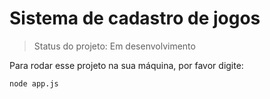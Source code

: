 # Sistema de cadastro de jogos
> Status do projeto: Em desenvolvimento 

Para rodar esse projeto na sua máquina, por favor digite:

```
node app.js
```
